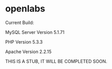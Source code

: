 openlabs
========

Current Build:

MySQL Server Version 5.1.71

PHP Version 5.3.3

Apache Version 2.2.15

THIS IS A STUB, IT WILL BE COMPLETED SOON.
